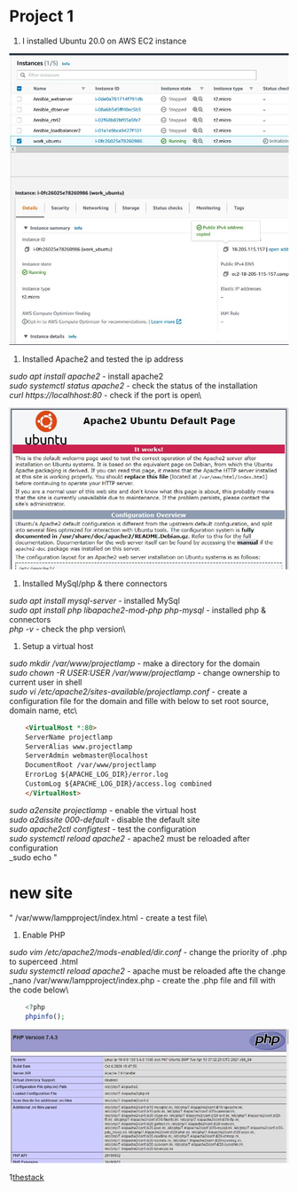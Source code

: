 # Project 1

1. I installed Ubuntu 20.0 on AWS EC2 instance

![AWS Instance](AWS_Instance.JPG)

1. Installed Apache2 and tested the ip address

_sudo apt install apache2_ - install apache2\
_sudo systemctl status apache2_ - check the status of the installation\
_curl https://localhhost:80_ - check if the port is open\

![Apache2servercheck](apache2.JPG)

1. Installed MySql/php & there connectors

_sudo apt install mysql-server_ - installed MySql\
_sudo apt install php libapache2-mod-php php-mysql_ - installed php & connectors\
_php -v_ - check the php version\

1. Setup a virtual host

_sudo mkdir /var/www/projectlamp_ - make a directory for the domain\
_sudo chown -R $USER:$USER /var/www/projectlamp_ - change ownership to current user in shell\
_sudo vi /etc/apache2/sites-available/projectlamp.conf_ - create a configuration file for the domain and fille with below to set root source, domain name, etc\

```html
    <VirtualHost *:80>
    ServerName projectlamp
    ServerAlias www.projectlamp 
    ServerAdmin webmaster@localhost
    DocumentRoot /var/www/projectlamp
    ErrorLog ${APACHE_LOG_DIR}/error.log
    CustomLog ${APACHE_LOG_DIR}/access.log combined
    </VirtualHost>
```
_sudo a2ensite projectlamp_ - enable the virtual host\
_sudo a2dissite 000-default_ - disable the default site\
_sudo apache2ctl configtest_ - test the configuration\
_sudo systemctl reload apache2_ - apache2 must be reloaded after configuration\
_sudo echo "<h1> new site </h1>" /var/www/lampproject/index.html - create a test file\

1. Enable PHP

_sudo vim /etc/apache2/mods-enabled/dir.conf_ - change the priority of .php to superceed .html\
_sudu systemctl reload apache2_ - apache must be reloaded afte the change\
_nano /var/www/lampproject/index.php - create the .php file and fill with the code below\

```php
    <?php
    phpinfo();
```

![PHPscreen](php.JPG)

1[thestack](LAMP.jpg)